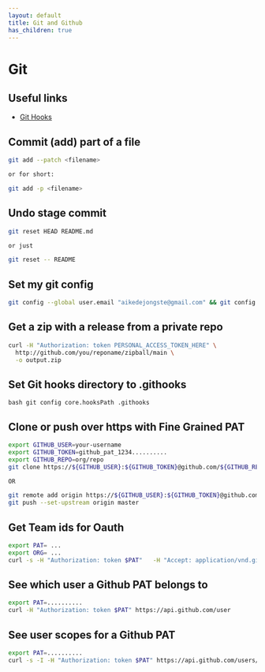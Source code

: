 ```yaml
---
layout: default
title: Git and Github
has_children: true
---
```


# Git

## Useful links

* [Git Hooks](https://www.atlassian.com/git/tutorials/git-hooks)

## Commit (add) part of a file

```bash
git add --patch <filename>

or for short:

git add -p <filename>
```

## Undo stage commit

```bash
git reset HEAD README.md

or just

git reset -- README
```

## Set my git config

```bash
git config --global user.email "aikedejongste@gmail.com" && git config --global user.name "Aike de Jongste"
```

## Get a zip with a release from a private repo

```bash
curl -H "Authorization: token PERSONAL_ACCESS_TOKEN_HERE" \
  http://github.com/you/reponame/zipball/main \
  -o output.zip
```

## Set Git hooks directory to .githooks

```bash git config core.hooksPath .githooks```

## Clone or push over https with Fine Grained PAT

```bash
export GITHUB_USER=your-username
export GITHUB_TOKEN=github_pat_1234..........
export GITHUB_REPO=org/repo
git clone https://${GITHUB_USER}:${GITHUB_TOKEN}@github.com/${GITHUB_REPO}

OR

git remote add origin https://${GITHUB_USER}:${GITHUB_TOKEN}@github.com/${GITHUB_REPO}
git push --set-upstream origin master
```

## Get Team ids for Oauth

```bash
export PAT= ...
export ORG= ...
curl -s -H "Authorization: token $PAT"   -H "Accept: application/vnd.github.v3+json"   https://api.github.com/orgs/$ORG/teams | jq '.[] | .id,.name'
```

## See which user a Github PAT belongs to

```bash
export PAT=..........
curl -H "Authorization: token $PAT" https://api.github.com/user
```

## See user scopes for a Github PAT

```bash
export PAT=..........
curl -s -I -H "Authorization: token $PAT" https://api.github.com/users/<YOU>
```


